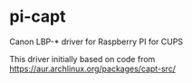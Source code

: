 # pi-capt
Canon LBP-* driver for Raspberry PI for CUPS

This driver initially based on code from https://aur.archlinux.org/packages/capt-src/
